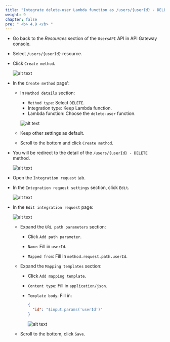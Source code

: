 ```yaml
---
title: "Integrate delete-user Lambda function as /users/{userId} - DELETE method"
weight: 9
chapter: false
pre: " <b> 4.9 </b> "
---
```


- Go back to the _Resources_ section of the `UsersAPI` API in API Gateway console.
- Select `/users/{userId}` resource.
- Click `Create method`.

  ![alt text](/images/workshop-2/API-Gateway--users-userId-DELETE-method--create-method.jpg)

- In the `Create method` page':

  - In `Method details` section:

    - `Method type`: Select `DELETE`.
    - Integration type: Keep Lambda function.
    - Lambda function: Choose the `delete-user` function.

    ![alt text](/images/workshop-2/API-Gateway--users-userId-DELETE-method--create-method-detail.jpg)

  - Keep other settings as default.

  - Scroll to the bottom and click `Create method`.

- You will be redirect to the detail of the `/users/{userId} - DELETE` method.

  ![alt text](/images/workshop-2/API-Gateway--users-userId-DELETE-method--method-detail.png)

- Open the `Integration request` tab.
- In the `Integration request settings` section, click `Edit`.

  ![alt text](/images/workshop-2/API-Gateway--users-userId-DELETE-method--integration-request.jpg)

- In the `Edit integration request` page:

  ![alt text](/images/workshop-2/API-Gateway--users-userId-DELETE-method--integration-request-detail.jpg)

  - Expand the `URL path parameters` section:

    - Click `Add path parameter`.

    - `Name`: Fill in `userId`.
    - `Mapped from`: Fill in `method.request.path.userId`.

  - Expand the `Mapping templates` section:

    - Click `Add mapping template`.

    - `Content type`: Fill in `application/json`.
    - `Template body`: Fill in:

      ```json
      {
        "id": "$input.params('userId')"
      }
      ```

      ![alt text](/images/workshop-2/API-Gateway--users-userId-DELETE-method--integration-request--URL-path-parameters-and-mapping-template-body.jpg)

  - Scroll to the bottom, click `Save`.
